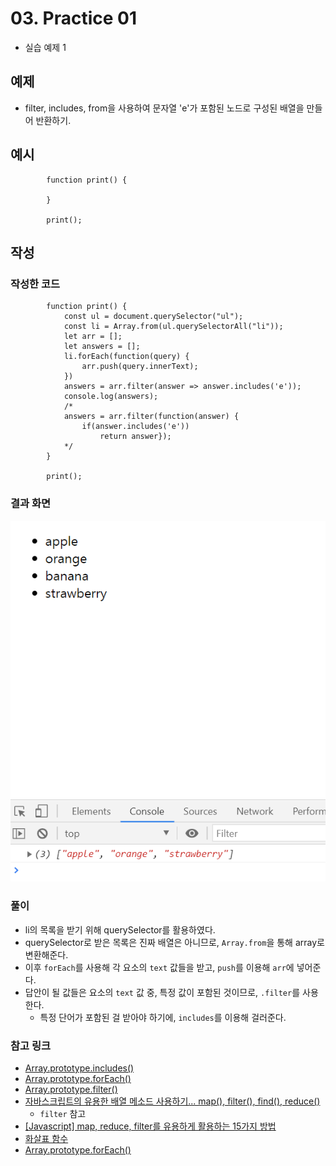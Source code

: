 # 03. Practice 01
* 실습 예제 1

## 예제
* filter, includes, from을 사용하여 문자열 'e'가 포함된 노드로 구성된 배열을 만들어 반환하기.

## 예시

            function print() {

            }

            print();
## 작성

### 작성한 코드
            function print() {
                const ul = document.querySelector("ul");
                const li = Array.from(ul.querySelectorAll("li"));
                let arr = [];
                let answers = [];
                li.forEach(function(query) {
                    arr.push(query.innerText);
                })
                answers = arr.filter(answer => answer.includes('e'));
                console.log(answers);
                /*
                answers = arr.filter(function(answer) {
                    if(answer.includes('e'))
                        return answer});
                */
            }

            print();

### 결과 화면

![](./srcs/00/images/06.png)

### 풀이
* li의 목록을 받기 위해 querySelector를 활용하였다.
* querySelector로 받은 목록은 진짜 배열은 아니므로, `Array.from`을 통해 array로 변환해준다.
* 이후 `forEach`를 사용해 각 요소의 `text` 값들을 받고, `push`를 이용해 `arr`에 넣어준다.
* 답안이 될 값들은 요소의 `text` 값 중, 특정 값이 포함된 것이므로, `.filter`를 사용한다.
    - 특정 단어가 포함된 걸 받아야 하기에, `includes`를 이용해 걸러준다.

### 참고 링크
* [Array.prototype.includes()](https://developer.mozilla.org/ko/docs/Web/JavaScript/Reference/Global_Objects/Array/includes)
* [Array.prototype.forEach()](https://developer.mozilla.org/ko/docs/Web/JavaScript/Reference/Global_Objects/Array/forEach)
* [Array.prototype.filter()](https://developer.mozilla.org/ko/docs/Web/JavaScript/Reference/Global_Objects/Array/filter)
* [자바스크립트의 유용한 배열 메소드 사용하기... map(), filter(), find(), reduce()](https://bblog.tistory.com/300)
    - `filter` 참고
* [[Javascript] map, reduce, filter를 유용하게 활용하는 15가지 방법](https://medium.com/@Dongmin_Jang/javascript-15%EA%B0%80%EC%A7%80-%EC%9C%A0%EC%9A%A9%ED%95%9C-map-reduce-filter-bfbc74f0debd)
* [화살표 함수](https://developer.mozilla.org/ko/docs/Web/JavaScript/Reference/Functions/%EC%95%A0%EB%A1%9C%EC%9A%B0_%ED%8E%91%EC%85%98)
* [Array.prototype.forEach()](https://developer.mozilla.org/ko/docs/Web/JavaScript/Reference/Global_Objects/Array/forEach)